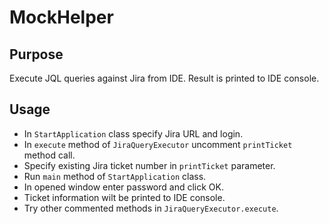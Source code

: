# MockHelper

## Purpose
Execute JQL queries against Jira from IDE. Result is printed to IDE console.

## Usage
- In `StartApplication` class specify Jira URL and login.
- In `execute` method of `JiraQueryExecutor` uncomment `printTicket` method call.
- Specify existing Jira ticket number in `printTicket` parameter.
- Run `main` method of `StartApplication` class.
- In opened window enter password and click OK.
- Ticket information wilt be printed to IDE console.
- Try other commented methods in `JiraQueryExecutor.execute`.